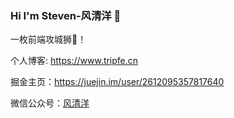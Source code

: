 ### Hi I'm Steven-风清洋 👋

一枚前端攻城狮🦁️！

个人博客: https://www.tripfe.cn

掘金主页：https://juejin.im/user/2612095357817640

微信公众号：[风清洋](https://www.tripfe.cn/about-me/)

<!--
**StevenX911/StevenX911** is a ✨ _special_ ✨ repository because its `README.md` (this file) appears on your GitHub profile.

![fengkingyang](https://www.tripfe.cn/content/images/2020/10/fengkingyang.jpg)

Here are some ideas to get you started:

- 🔭 I’m currently working on ...
- 🌱 I’m currently learning ...
- 👯 I’m looking to collaborate on ...
- 🤔 I’m looking for help with ...
- 💬 Ask me about ...
- 📫 How to reach me: ...
- 😄 Pronouns: ...
- ⚡ Fun fact: ...
-->
